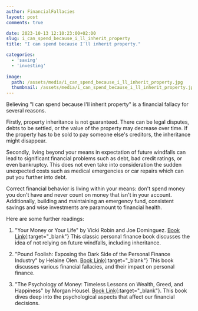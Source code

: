 ```yaml
---
author: FinancialFallacies
layout: post
comments: true

date: 2023-10-13 12:10:23:00+02:00  
slug: i_can_spend_because_i_ll_inherit_property
title: "I can spend because I’ll inherit property."

categories:
  - 'saving'
  - 'investing'
  
image:
  path: /assets/media/i_can_spend_because_i_ll_inherit_property.jpg
  thumbnail: /assets/media/i_can_spend_because_i_ll_inherit_property.jpg
---
```


Believing "I can spend because I'll inherit property" is a financial fallacy for several reasons. 

Firstly, property inheritance is not guaranteed. There can be legal disputes, debts to be settled, or the value of the property may decrease over time. If the property has to be sold to pay someone else's creditors, the inheritance might disappear. 

Secondly, living beyond your means in expectation of future windfalls can lead to significant financial problems such as debt, bad credit ratings, or even bankruptcy. This does not even take into consideration the sudden unexpected costs such as medical emergencies or car repairs which can put you further into debt. 

Correct financial behavior is living within your means: don't spend money you don't have and never count on money that isn't in your account. Additionally, building and maintaining an emergency fund, consistent savings and wise investments are paramount to financial health. 

Here are some further readings:

1. "Your Money or Your Life" by Vicki Robin and Joe Dominguez. [Book Link](https://www.amazon.com/Your-Money-Life-Transforming-Relationship/dp/0143115766/ref=nosim?tag=financialfall-20){:target="_blank"}
This classic personal finance book discusses the idea of not relying on future windfalls, including inheritance.

2. "Pound Foolish: Exposing the Dark Side of the Personal Finance Industry" by Helaine Olen. [Book Link](https://www.amazon.com/Pound-Foolish-Exposing-Personal-Industry/dp/159184679X/ref=nosim?tag=financialfall-20){:target="_blank"}
This book discusses various financial fallacies, and their impact on personal finance.

3. "The Psychology of Money: Timeless Lessons on Wealth, Greed, and Happiness" by Morgan Housel. [Book Link](https://www.amazon.com/Psychology-Money-Timeless-lessons-happiness/dp/0857197681/ref=nosim?tag=financialfall-20){:target="_blank"}.
This book dives deep into the psychological aspects that affect our financial decisions.
